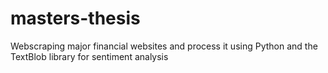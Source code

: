 # masters-thesis
Webscraping major financial websites and process it using Python and the TextBlob library for sentiment analysis
